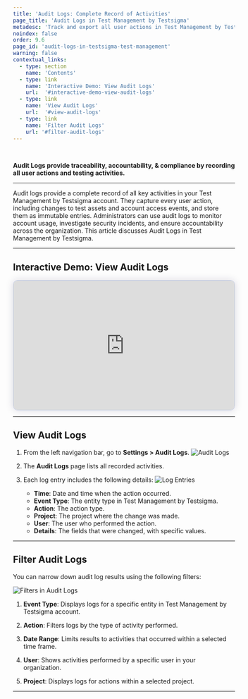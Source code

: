 ```yaml
---
title: 'Audit Logs: Complete Record of Activities'
page_title: 'Audit Logs in Test Management by Testsigma'
metadesc: 'Track and export all user actions in Test Management by Testsigma with Audit Logs. Monitor activity, ensure accountability, and support security and compliance reviews.'
noindex: false
order: 9.6
page_id: 'audit-logs-in-testsigma-test-management'
warning: false
contextual_links:
  - type: section
    name: 'Contents'
  - type: link
    name: 'Interactive Demo: View Audit Logs'
    url:  '#interactive-demo-view-audit-logs'
  - type: link
    name: 'View Audit Logs'
    url:  '#view-audit-logs'
  - type: link
    name: 'Filter Audit Logs'
    url: '#filter-audit-logs'
---
```


<br>

**Audit Logs provide traceability, accountability, & compliance by recording all user actions and testing activities.**

---

Audit logs provide a complete record of all key activities in your Test Management by Testsigma account. They capture every user action, including changes to test assets and account access events, and store them as immutable entries. Administrators can use audit logs to monitor account usage, investigate security incidents, and ensure accountability across the organization. This article discusses Audit Logs in Test Management by Testsigma. 

---

## **Interactive Demo: View Audit Logs**

<div>
  <script async src="https://js.storylane.io/js/v2/storylane.js"></script>
  <div class="sl-embed" style="position:relative;padding-bottom:calc(53.52% + 25px);width:100%;height:0;transform:scale(1)">
    <iframe loading="lazy" class="sl-demo" src="https://app.storylane.io/demo/zw2pgmte8gue?embed=inline" name="sl-embed" allow="fullscreen" allowfullscreen style="position:absolute;top:0;left:0;width:100%!important;height:100%!important;border:1px solid rgba(63,95,172,0.35);box-shadow: 0px 0px 18px rgba(26, 19, 72, 0.15);border-radius:10px;box-sizing:border-box;"></iframe>
  </div>
</div>

---

## **View Audit Logs**

1. From the left navigation bar, go to **Settings > Audit Logs**.
   ![Audit Logs](https://s3.amazonaws.com/static-docs.testsigma.com/new_images/projects/Updated_Doc_Images/Audit_Logs_TMS.png)

2. The **Audit Logs** page lists all recorded activities.

3. Each log entry includes the following details:
   ![Log Entries](https://s3.amazonaws.com/static-docs.testsigma.com/new_images/projects/Updated_Doc_Images/Log_Entries_TMS.png)
   - **Time**: Date and time when the action occurred.
   - **Event Type**: The entity type in Test Management by Testsigma.
   - **Action**: The action type.
   - **Project**: The project where the change was made.
   - **User**: The user who performed the action.
   - **Details**: The fields that were changed, with specific values.

---

## **Filter Audit Logs**

You can narrow down audit log results using the following filters:

![Filters in Audit Logs](https://s3.amazonaws.com/static-docs.testsigma.com/new_images/projects/Updated_Doc_Images/Filters_In_Audit_Logs_TMS.png)

1. **Event Type**: Displays logs for a specific entity in Test Management by Testsigma account. 

2. **Action**: Filters logs by the type of activity performed.

3. **Date Range**: Limits results to activities that occurred within a selected time frame.

4. **User**: Shows activities performed by a specific user in your organization.

5. **Project**: Displays logs for actions within a selected project.

---